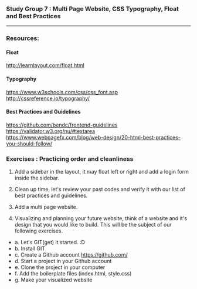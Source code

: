 ### Study Group 7 : Multi Page Website, CSS Typography, Float and Best Practices
_____
### Resources:    

#### Float   
http://learnlayout.com/float.html

#### Typography    
https://www.w3schools.com/css/css_font.asp    
http://cssreference.io/typography/

#### Best Practices and Guidelines
https://github.com/bendc/frontend-guidelines    
https://validator.w3.org/nu/#textarea   
https://www.webpagefx.com/blog/web-design/20-html-best-practices-you-should-follow/    


### Exercises : Practicing order and cleanliness

1. Add a sidebar in the layout, it may float left or right and add a login form inside the sidebar.    


2. Clean up time, let's review your past codes and verify it with our list of best practices and guidelines.     

3. Add a multi page website.    

4. Visualizing and planning your future website, think of a website and it's design that you would like to build. This will be the subject of our following exercises.

  - a. Let's GIT(get) it started. :D   
  - b. Install GIT   
  - c. Create a Github account https://github.com/   
  - d. Start a project in your Github account
  - e. Clone the project in your computer
  - f. Add the boilerplate files (index.html, style.css)
  - g. Make your visualized website
